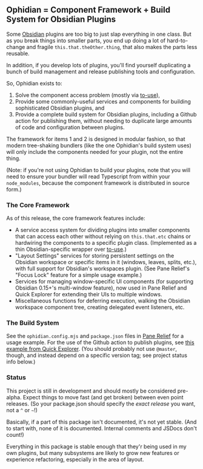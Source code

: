 ## Ophidian = Component Framework + Build System for Obsidian Plugins

Some [Obsidian](https://obsidian.md) plugins are too big to just slap everything in one class.  But as you break things into smaller parts, you end up doing a lot of hard-to-change and fragile `this.that.theOther.thing`, that also makes the parts less reusable.

In addition, if you develop lots of plugins, you'll find yourself duplicating a bunch of build management and release publishing tools and configuration.

So, Ophidian exists to:

1. Solve the component access problem (mostly via [to-use](https://github.com/pjeby/to-use/)),
2. Provide some commonly-useful services and components for building sophisticated Obsidian plugins, and
3. Provide a complete build system for Obsidian plugins, including a Github action for publishing them, without needing to duplicate large amounts of code and configuration between plugins.

The framework for items 1 and 2  is designed in modular fashion, so that modern tree-shaking bundlers (like the one Ophidian's build system uses) will only include the components needed for your plugin, not the entire thing.

(Note: if you're not using Ophidian to build your plugins, note that you will need to ensure your bundler will read Typescript from within your `node_modules`, because the component framework is distributed in source form.)

### The Core Framework

As of this release, the core framework features include:

- A service access system for dividing plugins into smaller components that can access each other without relying on `this.that.etc` chains or hardwiring the components to a specific plugin class.  (Implemented as a thin Obsidian-specific wrapper over [to-use](https://github.com/pjeby/to-use/).)
- "Layout Settings" services for storing persistent settings on the Obsidian workspace or specific items in it (windows, leaves, splits, etc.), with full support for Obsidian's workspaces plugin.  (See Pane Relief's "Focus Lock" feature for a simple usage example.)
- Services for managing window-specific UI components (for supporting Obsidian 0.15+'s multi-window feature), now used in Pane Relief and Quick Explorer for extending their UIs to multiple windows.
- Miscellaneous functions for deferring execution, walking the Obsidian workspace component tree, creating delegated event listeners, etc.

### The Build System

See the `ophidian.config.mjs` and `package.json` files in [Pane Relief](https://github.com/pjeby/pane-relief) for a usage example.  For the use of the Github action to publish plugins, see [this example from Quick Explorer](https://github.com/pjeby/quick-explorer/blob/master/.github/workflows/publish.yml).  (You should probably not use `@master`, though, and instead depend on a specific version tag; see project status info below.)

### Status

This project is still in development and should mostly be considered pre-alpha.  Expect things to move fast (and get broken) between even point releases.  (So your package.json should specify the *exact release* you want, not a `^` or `~`!)

Basically, if a part of this package isn't documented, it's not yet stable.  (And to start with, none of it is documented.  Internal comments and JSDocs don't count!)

Everything in this package is stable enough that they'r being used in my own plugins, but many subsystems are likely to grow new features or experience refactoring, especially in the area of layout.

